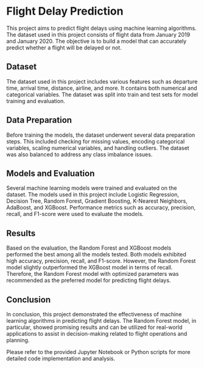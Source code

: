 # Flight Delay Prediction

This project aims to predict flight delays using machine learning algorithms. The dataset used in this project consists of flight data from January 2019 and January 2020. The objective is to build a model that can accurately predict whether a flight will be delayed or not.

## Dataset

The dataset used in this project includes various features such as departure time, arrival time, distance, airline, and more. It contains both numerical and categorical variables. The dataset was split into train and test sets for model training and evaluation.

## Data Preparation

Before training the models, the dataset underwent several data preparation steps. This included checking for missing values, encoding categorical variables, scaling numerical variables, and handling outliers. The dataset was also balanced to address any class imbalance issues.

## Models and Evaluation

Several machine learning models were trained and evaluated on the dataset. The models used in this project include Logistic Regression, Decision Tree, Random Forest, Gradient Boosting, K-Nearest Neighbors, AdaBoost, and XGBoost. Performance metrics such as accuracy, precision, recall, and F1-score were used to evaluate the models.

## Results

Based on the evaluation, the Random Forest and XGBoost models performed the best among all the models tested. Both models exhibited high accuracy, precision, recall, and F1-score. However, the Random Forest model slightly outperformed the XGBoost model in terms of recall. Therefore, the Random Forest model with optimized parameters was recommended as the preferred model for predicting flight delays.

## Conclusion

In conclusion, this project demonstrated the effectiveness of machine learning algorithms in predicting flight delays. The Random Forest model, in particular, showed promising results and can be utilized for real-world applications to assist in decision-making related to flight operations and planning.

Please refer to the provided Jupyter Notebook or Python scripts for more detailed code implementation and analysis.

